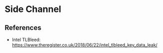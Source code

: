 # Side Channel

## References
- Intel TLBleed: https://www.theregister.co.uk/2018/06/22/intel_tlbleed_key_data_leak/
